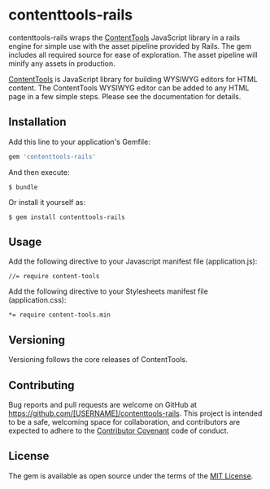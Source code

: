 # contenttools-rails

contenttools-rails wraps the [ContentTools](https://github.com/GetmeUK/ContentTools) JavaScript library in a rails engine for simple use with the asset pipeline provided by Rails. The gem includes all required source for ease of exploration. The asset pipeline will minify any assets in production.

[ContentTools](https://github.com/GetmeUK/ContentTools) is JavaScript library for building WYSIWYG editors for HTML content. The ContentTools WYSIWYG editor can be added to any HTML page in a few simple steps. Please see the documentation for details.

## Installation

Add this line to your application's Gemfile:

```ruby
gem 'contenttools-rails'
```

And then execute:

    $ bundle

Or install it yourself as:

    $ gem install contenttools-rails

## Usage

Add the following directive to your Javascript manifest file (application.js):

    //= require content-tools

Add the following directive to your Stylesheets manifest file (application.css):

    *= require content-tools.min

## Versioning

Versioning follows the core releases of ContentTools.


## Contributing

Bug reports and pull requests are welcome on GitHub at https://github.com/[USERNAME]/contenttools-rails. This project is intended to be a safe, welcoming space for collaboration, and contributors are expected to adhere to the [Contributor Covenant](http://contributor-covenant.org) code of conduct.


## License

The gem is available as open source under the terms of the [MIT License](http://opensource.org/licenses/MIT).
